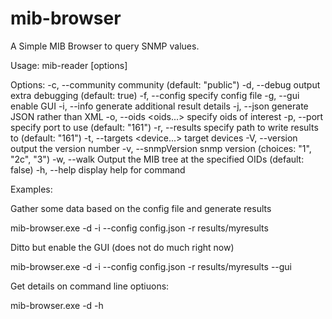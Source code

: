 # mib-browser
A Simple MIB Browser to query SNMP values.

Usage: mib-reader [options]

Options:
  -c, --community <name>       community (default: "public")
  -d, --debug                  output extra debugging (default: true)
  -f, --config <path>          specify config file
  -g, --gui                    enable GUI
  -i, --info                   generate additional result details
  -j, --json                   generate JSON rather than XML
  -o, --oids <oids...>         specify oids of interest
  -p, --port <port>            specify port to use (default: "161")
  -r, --results <path>         specify path to write results to (default:
                               "161")
  -t, --targets <device...>    target devices
  -V, --version                output the version number
  -v, --snmpVersion <version>  snmp version (choices: "1", "2c", "3")
  -w, --walk                   Output the MIB tree at the specified OIDs
                               (default: false)
  -h, --help                   display help for command
  
  Examples:
  
  Gather some data based on the config file and generate results
  
  mib-browser.exe  -d -i --config config.json -r results/myresults 
  
  Ditto but enable the GUI (does not do much right now)
  
  mib-browser.exe  -d -i --config config.json -r results/myresults --gui
  
  Get details on command line optiuons:
  
  mib-browser.exe  -d -h

